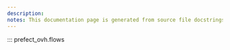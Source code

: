 ```yaml
---
description: 
notes: This documentation page is generated from source file docstrings.
---
```


::: prefect_ovh.flows